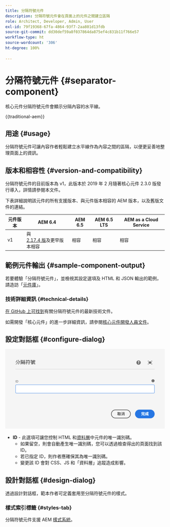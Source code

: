 ```yaml
---
title: 分隔符號元件
description: 分隔符號元件會在頁面上的元件之間建立區隔
role: Architect, Developer, Admin, User
exl-id: 79f19368-67fa-4864-93f7-2aa801d13fdb
source-git-commit: dd30def59a8f037864da875ef4c831b11f766e57
workflow-type: ht
source-wordcount: '306'
ht-degree: 100%

---
```



# 分隔符號元件 {#separator-component}

核心元件分隔符號元件會顯示分隔內容的水平線。

{{traditional-aem}}

## 用途 {#usage}

分隔符號元件可讓內容作者輕鬆建立水平線作為內容之間的區隔，以便更妥善地整理頁面上的資訊。

## 版本和相容性 {#version-and-compatibility}

分隔符號元件的目前版本為 v1，此版本於 2019 年 2 月隨著核心元件 2.3.0 版發行導入，詳情請參閱本文件。

下表詳細說明該元件的所有支援版本、與元件版本相容的 AEM 版本，以及舊版文件的連結。

| 元件版本 | AEM 6.4 | AEM 6.5 | AEM 6.5 LTS | AEM as a Cloud Service |
|---|---|---|---|---|
| v1 | 與 <br>[2.17.4 版](/help/versions.md)及更早版本相容 | 相容 | 相容 | 相容 |

## 範例元件輸出 {#sample-component-output}

若要體驗「分隔符號元件」，並檢視其設定選項及 HTML 和 JSON 輸出的範例，請造訪「[元件庫](https://adobe.com/go/aem_cmp_library_separator)」。

### 技術詳細資訊 {#technical-details}

[在 GitHub 上可找到](https://adobe.com/go/aem_cmp_tech_separator_v1)有關分隔符號元件的最新技術文件。

如需開發「核心元件」的進一步詳細資訊，請參閱[核心元件開發人員文件](/help/developing/overview.md)。

## 設定對話框 {#configure-dialog}

![分隔符號元件的編輯對話框](/help/assets/separator-edit.png)

* **ID** - 此選項可讓您控制 HTML 和[資料層](/help/developing/data-layer/overview.md)中元件的唯一識別碼。
   * 如果留空，則會自動產生唯一識別碼，您可以透過檢查得出的頁面找到該 ID。
   * 若已指定 ID，則作者應確保其為唯一識別碼。
   * 變更該 ID 會對 CSS、JS 和「資料層」追蹤造成影響。

## 設計對話框 {#design-dialog}

透過設計對話框，範本作者可定義套用至分隔符號元件的樣式。

### 樣式索引標籤 {#styles-tab}

分隔符號元件支援 AEM [樣式系統](/help/get-started/authoring.md#component-styling)。
